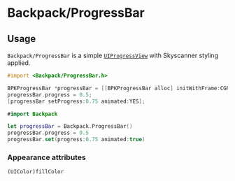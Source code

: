 # Backpack/ProgressBar

## Usage

`Backpack/ProgressBar` is a simple [`UIProgressView`](https://developer.apple.com/documentation/uikit/uiprogressview#) with Skyscanner styling applied.


```objective-c
#import <Backpack/ProgressBar.h>

BPKProgressBar *progressBar = [[BPKProgressBar alloc] initWithFrame:CGRectZero];
progressBar.progress = 0.5;
[progressBar setProgress:0.75 animated:YES];
```

```swift
#import Backpack

let progressBar = Backpack.ProgressBar()
progressBar.progress = 0.5
progressBar.set(progress:0.75 animated:true)
```

### Appearance attributes
`(UIColor)fillColor`
